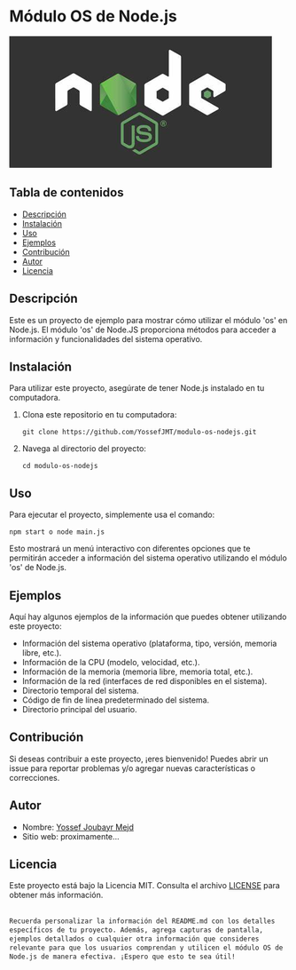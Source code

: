 # Módulo OS de Node.js

![Node.js Logo](nodejs-logo.png)

## Tabla de contenidos

- [Descripción](#descripción)
- [Instalación](#instalación)
- [Uso](#uso)
- [Ejemplos](#ejemplos)
- [Contribución](#contribución)
- [Autor](#autor)
- [Licencia](#licencia)

## Descripción

Este es un proyecto de ejemplo para mostrar cómo utilizar el módulo 'os' en Node.js. El módulo 'os' de Node.JS proporciona métodos para acceder a información y funcionalidades del sistema operativo.


## Instalación

Para utilizar este proyecto, asegúrate de tener Node.js instalado en tu computadora.

1. Clona este repositorio en tu computadora:
   ```
   git clone https://github.com/YossefJMT/modulo-os-nodejs.git
   ```

2. Navega al directorio del proyecto:
   ```
   cd modulo-os-nodejs
   ```

## Uso

Para ejecutar el proyecto, simplemente usa el comando:
```
npm start o node main.js
```

Esto mostrará un menú interactivo con diferentes opciones que te permitirán acceder a información del sistema operativo utilizando el módulo 'os' de Node.js.

## Ejemplos

Aquí hay algunos ejemplos de la información que puedes obtener utilizando este proyecto:

- Información del sistema operativo (plataforma, tipo, versión, memoria libre, etc.).
- Información de la CPU (modelo, velocidad, etc.).
- Información de la memoria (memoria libre, memoria total, etc.).
- Información de la red (interfaces de red disponibles en el sistema).
- Directorio temporal del sistema.
- Código de fin de línea predeterminado del sistema.
- Directorio principal del usuario.

## Contribución

Si deseas contribuir a este proyecto, ¡eres bienvenido! Puedes abrir un issue para reportar problemas y/o agregar nuevas características o correcciones.

## Autor

- Nombre: [Yossef Joubayr Mejd](https://github.com/YossefJMT)
- Sitio web: proximamente...

## Licencia

Este proyecto está bajo la Licencia MIT. Consulta el archivo [LICENSE](LICENSE) para obtener más información.

```

Recuerda personalizar la información del README.md con los detalles específicos de tu proyecto. Además, agrega capturas de pantalla, ejemplos detallados o cualquier otra información que consideres relevante para que los usuarios comprendan y utilicen el módulo OS de Node.js de manera efectiva. ¡Espero que esto te sea útil!
